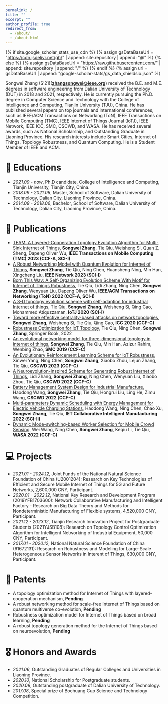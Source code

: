```yaml
---
permalink: /
title: ""
excerpt: ""
author_profile: true
redirect_from: 
  - /about/
  - /about.html
---
```


{% if site.google_scholar_stats_use_cdn %}
{% assign gsDataBaseUrl = "https://cdn.jsdelivr.net/gh/" | append: site.repository | append: "@" %}
{% else %}
{% assign gsDataBaseUrl = "https://raw.githubusercontent.com/" | append: site.repository | append: "/" %}
{% endif %}
{% assign url = gsDataBaseUrl | append: "google-scholar-stats/gs_data_shieldsio.json" %}

<span class='anchor' id='about-me'></span>

Songwei Zhang (S’21)(**zhangsongwei@ieee.org**) received the B.E. and M.E. degrees in software engineering from Dalian University of Technology (DUT) in 2018 and 2021, respectively. He is currently pursuing the Ph.D. degree in Computer Science and Technology with the College of Intelligence and Computing, Tianjin University (TJU), China. He has published several papers on top journals and international conferences, such as IEEE/ACM Transactions on Networking (ToN), IEEE Transactions on Mobile Computing (TMC), IEEE Internet of Things Journal (IoTJ), IEEE Network, IEEE ICC, SMC, CSCWD, and WASA. He has received several awards, such as National Scholarship, and Outstanding Graduate in Liaoning Province. His research interests include Smart Cities, Internet of Things, Topology Robustness, and Quantum Computing. He is a Student Member of IEEE and ACM.

# 📖 Educations
- *2021.09 - now*, Ph.D candidate, College of Intelligence and Computing, Tianjin University, Tianjin City, China. 
- *2018.09 - 2021.06*, Master, School of Software, Dalian University of Technology, Dalian City, Liaoning Province, China.
- *2014.09 - 2018.06*, Bachelor, School of Software, Dalian University of Technology, Dalian City, Liaoning Province, China.

# 📝 Publications 
- [TEAM: A Layered-Cooperation Topology Evolution Algorithm for Multi-Sink Internet of Things](https://ieeexplore.ieee.org/abstract/document/10143244), **Songwei Zhang**, Tie Qiu, Weisheng Si, Quan Z. Sheng, Dapeng Oliver Wu, **IEEE Transactions on Mobile Computing (TMC) 2023 (CCF-A, SCI-I)**
- [A Robust Networking Model with Quantum Evolution for Internet of Things](https://ieeexplore.ieee.org/abstract/document/10138333), **Songwei Zhang**, Tie Qiu, Ning Chen, Huansheng Ning, Min Han, Xingcheng Liu, **IEEE Network 2023 (SCI-I)**
- [Born This Way: A Self-Organizing Evolution Scheme With Motif for Internet of Things Robustness](https://ieeexplore.ieee.org/abstract/document/9790892), Tie Qiu, Lidi Zhang, Ning Chen, **Songwei Zhang**, Wenyuan Liu, Dapeng Oliver Wu, **IEEE/ACM Transactions on Networking (ToN) 2022 (CCF-A, SCI-I)**
- [A 3-D topology evolution scheme with self-adaption for industrial Internet of things](https://ieeexplore.ieee.org/abstract/document/9060903), Tie Qiu, **Songwei Zhang**, Weisheng Si, Qing Cao, Mohammed Atiquzzaman, **IoTJ 2020 (SCI-I)**
- [Toward more effective centrality-based attacks on network topologies](https://ieeexplore.ieee.org/abstract/document/9148785), **Songwei Zhang**, Weisheng Si, Tie Qiu, Qing Cao, **ICC 2020 (CCF-C)**
- [Robustness Optimization for IoT Topology](https://link.springer.com/book/10.1007/978-981-16-9609-1?noAccess=true), Tie Qiu, Ning Chen, **Songwei Zhang**, Springer Book, 2022
- [An evolutional networking model for three-dimensional topology in internet of things](https://ieeexplore.ieee.org/abstract/document/8913966), **Songwei Zhang**, Tie Qiu, Min Han, Azizur Rahim, Wenbing Zhao, **SMC 2019 (CCF-C)**
- [An Evolutionary Reinforcement Learning Scheme for IoT Robustness](https://ieeexplore.ieee.org/abstract/document/10152704), Xinwei Yang, Ning Chen, **Songwei Zhang**, Xiaobo Zhou, Lejun Zhang, Tie Qiu, **CSCWD 2023 (CCF-C)**
- [A Neuroevolution-Inspired Scheme for Generating Robust Internet of Things](https://ieeexplore.ieee.org/abstract/document/9776271), Lidi Zhang, **Songwei Zhang**, Ning Chen, Wenyuan Liu, Xiaobo Zhou, Tie Qiu, **CSCWD 2022 (CCF-C)**
- [Battery Management System Design for Industrial Manufacture](https://ieeexplore.ieee.org/abstract/document/9776233), Haodong Wang, **Songwei Zhang**, Tie Qiu, Hongrui Liu, Ling He, Zimu Wang, **CSCWD 2022 (CCF-C)**
- [Multi-parameters Dynamic Scheduling with Energy Management for Electric Vehicle Charging Stations](https://doi.org/10.1049/cim2.12068), Haodong Wang, Ning Chen, Chao Xu, **Songwei Zhang**, Tie Qiu, **IET Collaborative Intelligent Manufacturing 2022 (SCI-II)**
- [Dynamic Mode-switching-based Worker Selection for Mobile Crowd Sensing](https://link.springer.com/chapter/10.1007/978-3-031-19211-1_13), Wei Wang, Ning Chen, **Songwei Zhang**, Keqiu Li, Tie Qiu, **WASA 2022 (CCF-C)**

# 💻 Projects
- *2021.01 - 2024.12*, Joint Funds of the National Natural Science Foundation of China (U2001204): Research on Key Technologies of Efficient and Secure Mobile Internet of Things for 5G and Future Networks, 2,600,000 CNY, Participant.
- *2020.01 - 2022.12*, National Key Research and Development Program (2019YFB1703600): Network Collaborative Manufacturing and Intelligent Factory - Research on Big Data Theory and Methods for Nondeterministic Manufacturing of Flexible systems, 4,520,000 CNY, Participant.
- *2021.12 - 2023.12*, Tianjin Research Innovation Project for Postgraduate Students (2021YJSB108): Research on Topology Control Optimization Algorithm for Intelligent Networking of Industrial Equipment, 50,000 CNY, Participant.
- *2017.01 - 2020.12*, National Natural Science Foundation of China (61672131): Research on Robustness and Modeling for Large-Scale Heterogeneous Sensor Networks in Interent of Things, 630,000 CNY, Participant.

# 💬 Patents
- A topology optimization method for Internet of Things with layered-cooperation mechanism, **Pending**
- A robust networking method for scale-free Internet of Things based on quantum multiverse co-evolution, **Pending**
- Robustness optimization model for Internet of Things based on broad learning, **Pending**
- A robust topology generation method for the Internet of Things based on neuroevolution, **Pending**

# 🎖 Honors and Awards
- *2021.06*, Outstanding Graduates of Regular Colleges and Universities in Liaoning Province. 
- *2020.10*, National Scholarship for Postgraduate students.  
- *2020.09*, Outstanding postgraduate of Dalian University of Technology. 
- *2017.08*, Special prize of Bochuang Cup Science and Technology Competition.

